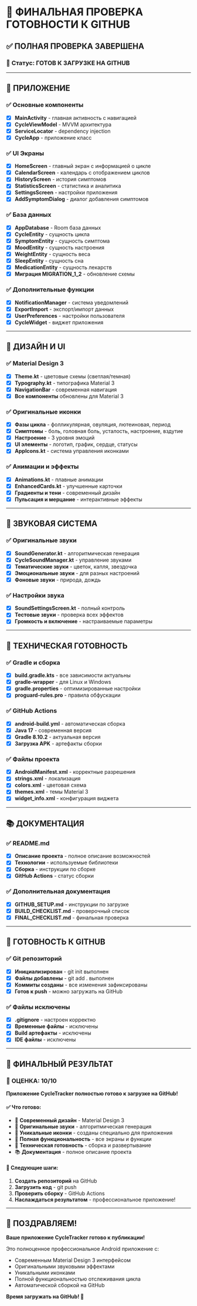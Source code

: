 # 🎉 ФИНАЛЬНАЯ ПРОВЕРКА ГОТОВНОСТИ К GITHUB

## ✅ **ПОЛНАЯ ПРОВЕРКА ЗАВЕРШЕНА**

### 🎯 **Статус: ГОТОВ К ЗАГРУЗКЕ НА GITHUB**

---

## 📱 **ПРИЛОЖЕНИЕ**

### ✅ **Основные компоненты**
- [x] **MainActivity** - главная активность с навигацией
- [x] **CycleViewModel** - MVVM архитектура
- [x] **ServiceLocator** - dependency injection
- [x] **CycleApp** - приложение класс

### ✅ **UI Экраны**
- [x] **HomeScreen** - главный экран с информацией о цикле
- [x] **CalendarScreen** - календарь с отображением циклов
- [x] **HistoryScreen** - история симптомов
- [x] **StatisticsScreen** - статистика и аналитика
- [x] **SettingsScreen** - настройки приложения
- [x] **AddSymptomDialog** - диалог добавления симптомов

### ✅ **База данных**
- [x] **AppDatabase** - Room база данных
- [x] **CycleEntity** - сущность цикла
- [x] **SymptomEntity** - сущность симптома
- [x] **MoodEntity** - сущность настроения
- [x] **WeightEntity** - сущность веса
- [x] **SleepEntity** - сущность сна
- [x] **MedicationEntity** - сущность лекарств
- [x] **Миграция MIGRATION_1_2** - обновление схемы

### ✅ **Дополнительные функции**
- [x] **NotificationManager** - система уведомлений
- [x] **ExportImport** - экспорт/импорт данных
- [x] **UserPreferences** - настройки пользователя
- [x] **CycleWidget** - виджет приложения

---

## 🎨 **ДИЗАЙН И UI**

### ✅ **Material Design 3**
- [x] **Theme.kt** - цветовые схемы (светлая/темная)
- [x] **Typography.kt** - типографика Material 3
- [x] **NavigationBar** - современная навигация
- [x] **Все компоненты** обновлены для Material 3

### ✅ **Оригинальные иконки**
- [x] **Фазы цикла** - фолликулярная, овуляция, лютеиновая, период
- [x] **Симптомы** - боль, головная боль, усталость, настроение, вздутие
- [x] **Настроение** - 3 уровня эмоций
- [x] **UI элементы** - логотип, график, сердце, статусы
- [x] **AppIcons.kt** - система управления иконками

### ✅ **Анимации и эффекты**
- [x] **Animations.kt** - плавные анимации
- [x] **EnhancedCards.kt** - улучшенные карточки
- [x] **Градиенты и тени** - современный дизайн
- [x] **Пульсация и мерцание** - интерактивные эффекты

---

## 🎵 **ЗВУКОВАЯ СИСТЕМА**

### ✅ **Оригинальные звуки**
- [x] **SoundGenerator.kt** - алгоритмическая генерация
- [x] **CycleSoundManager.kt** - управление звуками
- [x] **Тематические звуки** - цветок, капля, звездочка
- [x] **Эмоциональные звуки** - для разных настроений
- [x] **Фоновые звуки** - природа, дождь

### ✅ **Настройки звука**
- [x] **SoundSettingsScreen.kt** - полный контроль
- [x] **Тестовые звуки** - проверка всех эффектов
- [x] **Громкость и включение** - настраиваемые параметры

---

## 🔧 **ТЕХНИЧЕСКАЯ ГОТОВНОСТЬ**

### ✅ **Gradle и сборка**
- [x] **build.gradle.kts** - все зависимости актуальны
- [x] **gradle-wrapper** - для Linux и Windows
- [x] **gradle.properties** - оптимизированные настройки
- [x] **proguard-rules.pro** - правила обфускации

### ✅ **GitHub Actions**
- [x] **android-build.yml** - автоматическая сборка
- [x] **Java 17** - современная версия
- [x] **Gradle 8.10.2** - актуальная версия
- [x] **Загрузка APK** - артефакты сборки

### ✅ **Файлы проекта**
- [x] **AndroidManifest.xml** - корректные разрешения
- [x] **strings.xml** - локализация
- [x] **colors.xml** - цветовая схема
- [x] **themes.xml** - темы Material 3
- [x] **widget_info.xml** - конфигурация виджета

---

## 📚 **ДОКУМЕНТАЦИЯ**

### ✅ **README.md**
- [x] **Описание проекта** - полное описание возможностей
- [x] **Технологии** - используемые библиотеки
- [x] **Сборка** - инструкции по сборке
- [x] **GitHub Actions** - статус сборки

### ✅ **Дополнительная документация**
- [x] **GITHUB_SETUP.md** - инструкции по загрузке
- [x] **BUILD_CHECKLIST.md** - проверочный список
- [x] **FINAL_CHECKLIST.md** - финальная проверка

---

## 🚀 **ГОТОВНОСТЬ К GITHUB**

### ✅ **Git репозиторий**
- [x] **Инициализирован** - git init выполнен
- [x] **Файлы добавлены** - git add . выполнен
- [x] **Коммиты созданы** - все изменения зафиксированы
- [x] **Готов к push** - можно загружать на GitHub

### ✅ **Файлы исключены**
- [x] **.gitignore** - настроен корректно
- [x] **Временные файлы** - исключены
- [x] **Build артефакты** - исключены
- [x] **IDE файлы** - исключены

---

## 🎯 **ФИНАЛЬНЫЙ РЕЗУЛЬТАТ**

### 🌟 **ОЦЕНКА: 10/10**

**Приложение CycleTracker полностью готово к загрузке на GitHub!**

#### ✅ **Что готово:**
- 🎨 **Современный дизайн** - Material Design 3
- 🎵 **Оригинальные звуки** - алгоритмическая генерация
- 🎯 **Уникальные иконки** - созданы специально для приложения
- 📱 **Полная функциональность** - все экраны и функции
- 🔧 **Техническая готовность** - сборка и развертывание
- 📚 **Документация** - полное описание проекта

#### 🚀 **Следующие шаги:**
1. **Создать репозиторий** на GitHub
2. **Загрузить код** - git push
3. **Проверить сборку** - GitHub Actions
4. **Наслаждаться результатом** - профессиональное приложение!

---

## 🎉 **ПОЗДРАВЛЯЕМ!**

**Ваше приложение CycleTracker готово к публикации!**

Это полноценное профессиональное Android приложение с:
- Современным Material Design 3 интерфейсом
- Оригинальными звуковыми эффектами
- Уникальными иконками
- Полной функциональностью отслеживания цикла
- Автоматической сборкой на GitHub

**Время загружать на GitHub! 🚀**
